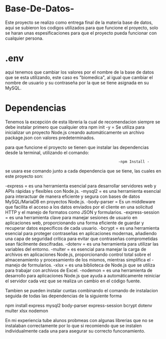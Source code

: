 # Base-De-Datos-
Este proyecto se realizo como entrega final de la materia base de datos, aqui se subieron los codigos utilizados para que funcione el proyecto, solo se haran unas espesificaciones para que el proyecto pueda funcionar con cualquier persona.

# .env
aqui tenemos que cambiar los valores por el nombre de la base de datos que se esta utilizando, este caso es "biomedica", al igual que cambiar el nombre de usuario y su contraseña por la que se tiene asignada en su MySQL.

# Dependencias

Tenemos la excepción de esta libreria la cual de recomendacion siempre se debe instalar primero que cualquier otra 
npm init -y = Se utiliza para inicializar un proyecto Node.js creando automáticamente un archivo package.json con valores predeterminados. 

para que funcione el proyecto se tienen que instalar las dependencias desde la terminal, utilizando el comando:
                                                       
                                                       -npm Install -
se usara ese comando junto a cada dependencia que se tiene, las cuales en este proyecto son:

-express = es una herramienta esencial para desarrollar servidores web y APIs rápidas y flexibles con Node.js.
-mysql2 = es una herramienta esencial para interactuar de manera eficiente y segura con bases de datos MySQL/MariaDB en proyectos Node.js.
-body-parser = Es un middleware que facilita el acceso a los datos enviados por el cliente en una solicitud HTTP y el manejo de formatos como JSON y formularios.
-express-session = es una herramienta clave para manejar sesiones de usuario en aplicaciones web, proporcionando una forma eficiente de guardar y recuperar datos específicos de cada usuario.
-bcrypt = es una herramienta esencial para proteger contraseñas en aplicaciones modernas, añadiendo una capa de seguridad crítica para evitar que contraseñas comprometidas sean fácilmente descifradas.
-dotenv = es una herramienta para utilizar las variables del entorno.
-multer = es esencial para manejar la carga de archivos en aplicaciones Node.js, proporcionando control total sobre el almacenamiento y procesamiento de los mismos, mientras simplifica el -manejo de formularios.
-xlsx = es una biblioteca de Node.js que se utiliza para trabajar con archivos de Excel.
-nodemon = es una herramienta de desarrollo para aplicaciones Node.js que ayuda a automáticamente reiniciar el servidor cada vez que se realiza un cambio en el código fuente.

Tambien se pueden instalar cuntas combinando el comando de instalacion seguida de todas las dependencias de la siguiente forma

npm install express mysql2 body-parser express-session bcrypt dotenv multer xlsx nodemon 

En mi experiencia tube alunos probmeas con algunas librerias que no se instalaban correctamente por lo que si recomiendo que se instalen individualmente cada una para asegurar su correcto funconamiento.
